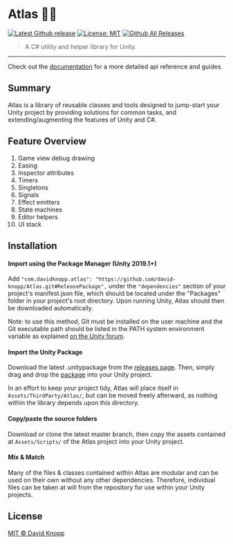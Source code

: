 # Atlas 👩‍🚀 
[![Latest Github release](https://img.shields.io/github/release/david-knopp/atlas.svg)](https://github.com/david-knopp/Atlas/releases/latest)  [![License: MIT](https://img.shields.io/badge/License-MIT-yellow.svg)](https://github.com/david-knopp/Atlas/blob/master/LICENSE) [![Github All Releases](https://img.shields.io/github/downloads/david-knopp/atlas/total.svg)](https://github.com/david-knopp/Atlas/releases/latest)

> A C# utility and helper library for Unity.

---
Check out the [documentation](https://david-knopp.github.io/Atlas/index.html "documentation") for a more detailed api reference and guides.

## Summary
Atlas is a library of reusable classes and tools designed to jump-start your Unity project by providing solutions for common tasks, and extending/augmenting the features of Unity and C#.

## Feature Overview
1. Game view debug drawing
2. Easing
3. Inspector attributes
4. Timers
5. Singletons
6. Signals
7. Effect emitters
8. State machines
9. Editor helpers
10. UI stack

## Installation
#### Import using the Package Manager (Unity 2019.1+) 
Add `"com.davidknopp.atlas": "https://github.com/david-knopp/Atlas.git#ReleasePackage",` under the `"dependencies"` section of your project's manifest.json file, which should be located under the "Packages" folder in your project's root directory. Upon running Unity, Atlas should then be
downloaded automatically.

Note: to use this method, Git must be installed on the user machine and the Git executable path should be listed in the PATH system environment variable as explained [on the Unity forum](https://forum.unity.com/threads/git-support-on-package-manager.573673/ "Package Manager Git support - Unity Forum").

#### Import the Unity Package
Download the latest .unitypackage from the [releases page](https://github.com/david-knopp/Atlas/releases "releases page"). Then, simply drag and drop the [package](https://docs.unity3d.com/Manual/AssetPackages.html "package") into your Unity project.  

In an effort to keep your project tidy, Atlas will place itself in `Assets/ThirdParty/Atlas/`, but can be moved freely afterward, as nothing within the library depends upon this directory.

#### Copy/paste the source folders
Download or clone the latest master branch, then copy the assets contained at `Assets/Scripts/` of the Atlas project into your Unity project.

#### Mix & Match
Many of the files & classes contained within Atlas are modular and can be used on their own without any other dependencies. Therefore, individual files can be taken at will from the repository for use within your Unity projects.

## License
[MIT © David Knopp](https://github.com/david-knopp/Atlas/blob/master/LICENSE "MIT © David Knopp")

